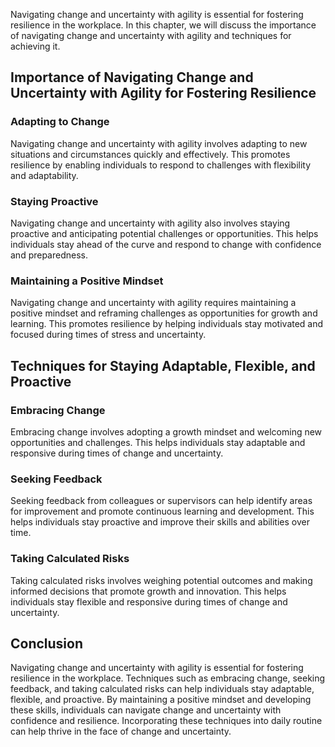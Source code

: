 
Navigating change and uncertainty with agility is essential for fostering resilience in the workplace. In this chapter, we will discuss the importance of navigating change and uncertainty with agility and techniques for achieving it.

Importance of Navigating Change and Uncertainty with Agility for Fostering Resilience
-------------------------------------------------------------------------------------

### Adapting to Change

Navigating change and uncertainty with agility involves adapting to new situations and circumstances quickly and effectively. This promotes resilience by enabling individuals to respond to challenges with flexibility and adaptability.

### Staying Proactive

Navigating change and uncertainty with agility also involves staying proactive and anticipating potential challenges or opportunities. This helps individuals stay ahead of the curve and respond to change with confidence and preparedness.

### Maintaining a Positive Mindset

Navigating change and uncertainty with agility requires maintaining a positive mindset and reframing challenges as opportunities for growth and learning. This promotes resilience by helping individuals stay motivated and focused during times of stress and uncertainty.

Techniques for Staying Adaptable, Flexible, and Proactive
---------------------------------------------------------

### Embracing Change

Embracing change involves adopting a growth mindset and welcoming new opportunities and challenges. This helps individuals stay adaptable and responsive during times of change and uncertainty.

### Seeking Feedback

Seeking feedback from colleagues or supervisors can help identify areas for improvement and promote continuous learning and development. This helps individuals stay proactive and improve their skills and abilities over time.

### Taking Calculated Risks

Taking calculated risks involves weighing potential outcomes and making informed decisions that promote growth and innovation. This helps individuals stay flexible and responsive during times of change and uncertainty.

Conclusion
----------

Navigating change and uncertainty with agility is essential for fostering resilience in the workplace. Techniques such as embracing change, seeking feedback, and taking calculated risks can help individuals stay adaptable, flexible, and proactive. By maintaining a positive mindset and developing these skills, individuals can navigate change and uncertainty with confidence and resilience. Incorporating these techniques into daily routine can help thrive in the face of change and uncertainty.
